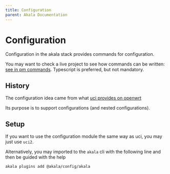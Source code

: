```yaml
---
title: Configuration
parent: Akala Documentation
---
```

# Configuration

Configuration in the akala stack provides commands for configuration.

You may want to check a live project to see how commands can be written: [see in pm commands](https://github.com/npenin/akala/tree/main/packages/pm/src/commands).
Typescript is preferred, but not mandatory.

## History

The configuration idea came from what [uci provides on openwrt](https://openwrt.org/docs/guide-user/base-system/uci)

Its purpose is to support configurations (and nested configurations).

## Setup

If you want to use the configuration module the same way as uci, you may just use `uci2`.

Alternatively, you may imported to the `akala` cli with the following line and then be guided with the help

`akala plugins add @akala/config/akala`
